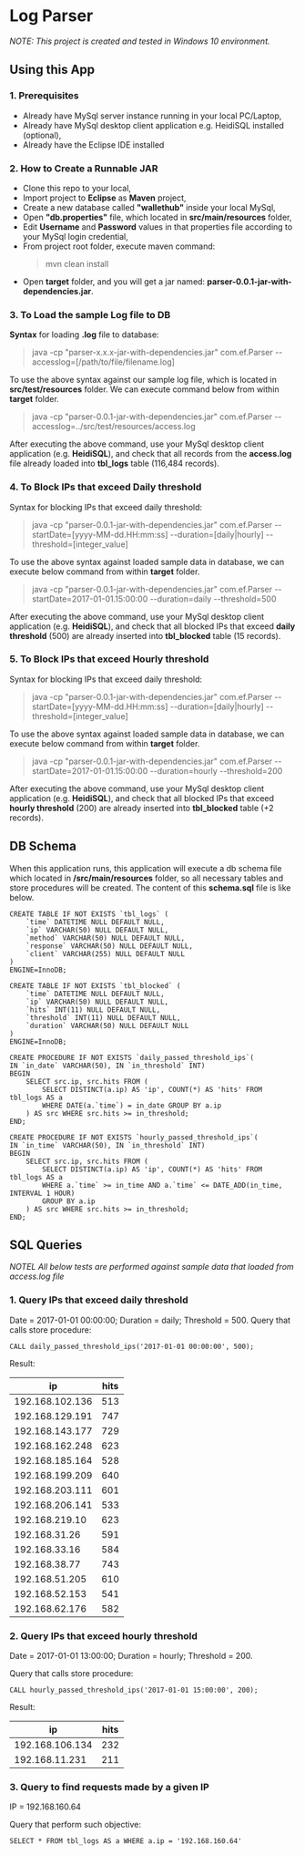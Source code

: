 # Log Parser
*NOTE: This project is created and tested in Windows 10 environment.*

## Using this App

### 1. Prerequisites
- Already have MySql server instance running in your local PC/Laptop,
- Already have MySql desktop client application e.g. HeidiSQL installed (optional),
- Already have the Eclipse IDE installed

### 2. How to Create a Runnable JAR
- Clone this repo to your local,
- Import project to **Eclipse** as **Maven** project,
- Create a new database called **"wallethub"** inside your local MySql,
- Open **"db.properties"** file, which located in **src/main/resources** folder,
- Edit **Username** and **Password** values in that properties file according to your MySql login credential,
- From project root folder, execute maven command:
	> mvn clean install
- Open **target** folder, and you will get a jar named: **parser-0.0.1-jar-with-dependencies.jar**.

### 3. To Load the sample Log file to DB

**Syntax** for loading **.log** file to database:
> java -cp "parser-x.x.x-jar-with-dependencies.jar" com.ef.Parser --accesslog=[/path/to/file/filename.log]

To use the above syntax against our sample log file, which is located in **src/test/resources** folder.  We can execute command below from within **target** folder.
> java -cp "parser-0.0.1-jar-with-dependencies.jar" com.ef.Parser --accesslog=../src/test/resources/access.log

After executing the above command, use your MySql desktop client application (e.g.  **HeidiSQL**), and check that all records from the **access.log** file already loaded into **tbl_logs** table (116,484 records).

### 4. To Block IPs that exceed Daily threshold

Syntax for blocking IPs that exceed daily threshold:
> java -cp "parser-0.0.1-jar-with-dependencies.jar" com.ef.Parser --startDate=[yyyy-MM-dd.HH:mm:ss] --duration=[daily|hourly] --threshold=[integer_value]

To use the above syntax against loaded sample data in database, we can execute below command from within **target** folder.
> java -cp "parser-0.0.1-jar-with-dependencies.jar" com.ef.Parser --startDate=2017-01-01.15:00:00 --duration=daily --threshold=500

After executing the above command, use your MySql desktop client application (e.g. **HeidiSQL**), and check that all blocked IPs that exceed **daily threshold** (500) are already inserted into **tbl_blocked** table (15 records).

### 5. To Block IPs that exceed Hourly threshold

Syntax for blocking IPs that exceed daily threshold:
> java -cp "parser-0.0.1-jar-with-dependencies.jar" com.ef.Parser --startDate=[yyyy-MM-dd.HH:mm:ss] --duration=[daily|hourly] --threshold=[integer_value]

To use the above syntax against loaded sample data in database, we can execute below command from within **target** folder.
> java -cp "parser-0.0.1-jar-with-dependencies.jar" com.ef.Parser --startDate=2017-01-01.15:00:00 --duration=hourly --threshold=200

After executing the above command, use your MySql desktop client application (e.g. **HeidiSQL**), and check that all blocked IPs that exceed **hourly threshold** (200) are already inserted into **tbl_blocked** table (+2 records).

## DB Schema
When this application runs, this application will execute a db schema file which located in **/src/main/resources** folder, so all necessary tables and store procedures will be created. The content of this **schema.sql** file is like below.

    CREATE TABLE IF NOT EXISTS `tbl_logs` (
    	`time` DATETIME NULL DEFAULT NULL,
    	`ip` VARCHAR(50) NULL DEFAULT NULL,
    	`method` VARCHAR(50) NULL DEFAULT NULL,
    	`response` VARCHAR(50) NULL DEFAULT NULL,
    	`client` VARCHAR(255) NULL DEFAULT NULL
    )
    ENGINE=InnoDB;

    CREATE TABLE IF NOT EXISTS `tbl_blocked` (
    	`time` DATETIME NULL DEFAULT NULL,
    	`ip` VARCHAR(50) NULL DEFAULT NULL,
    	`hits` INT(11) NULL DEFAULT NULL,
    	`threshold` INT(11) NULL DEFAULT NULL,
    	`duration` VARCHAR(50) NULL DEFAULT NULL
    )
    ENGINE=InnoDB;

    CREATE PROCEDURE IF NOT EXISTS `daily_passed_threshold_ips`(
    IN `in_date` VARCHAR(50), IN `in_threshold` INT)
    BEGIN
    	SELECT src.ip, src.hits FROM (
    		SELECT DISTINCT(a.ip) AS 'ip', COUNT(*) AS 'hits' FROM tbl_logs AS a 
    		WHERE DATE(a.`time`) = in_date GROUP BY a.ip
    	) AS src WHERE src.hits >= in_threshold;
    END;

    CREATE PROCEDURE IF NOT EXISTS `hourly_passed_threshold_ips`(
    IN `in_time` VARCHAR(50), IN `in_threshold` INT)
    BEGIN
    	SELECT src.ip, src.hits FROM (
    		SELECT DISTINCT(a.ip) AS 'ip', COUNT(*) AS 'hits' FROM tbl_logs AS a 
    		WHERE a.`time` >= in_time AND a.`time` <= DATE_ADD(in_time, INTERVAL 1 HOUR) 
    		GROUP BY a.ip
    	) AS src WHERE src.hits >= in_threshold;
    END;

## SQL Queries
*NOTEL All below tests are performed against sample data that loaded from access.log file*

### 1. Query IPs that exceed daily threshold
Date = 2017-01-01 00:00:00; Duration = daily; Threshold = 500. 
Query that calls store procedure:

    CALL daily_passed_threshold_ips('2017-01-01 00:00:00', 500);
Result:

| ip              | hits |
| --------------- | ---- |
| 192.168.102.136 | 513  |
| 192.168.129.191 | 747  |
| 192.168.143.177 | 729  |
| 192.168.162.248 | 623  |
| 192.168.185.164 | 528  |
| 192.168.199.209 | 640  |
| 192.168.203.111 | 601  |
| 192.168.206.141 | 533  |
| 192.168.219.10  | 623  |
| 192.168.31.26   | 591  |
| 192.168.33.16   | 584  |
| 192.168.38.77   | 743  |
| 192.168.51.205  | 610  |
| 192.168.52.153  | 541  |
| 192.168.62.176  | 582  |

### 2. Query IPs that exceed hourly threshold
Date = 2017-01-01 13:00:00; Duration = hourly; Threshold = 200. 

Query that calls store procedure:

    CALL hourly_passed_threshold_ips('2017-01-01 15:00:00', 200);
Result:

|ip|hits  |
|--|--|
|192.168.106.134|232|
|192.168.11.231|211|

### 3. Query to find requests made by a given IP
IP = 192.168.160.64

Query that perform such objective:

    SELECT * FROM tbl_logs AS a WHERE a.ip = '192.168.160.64'